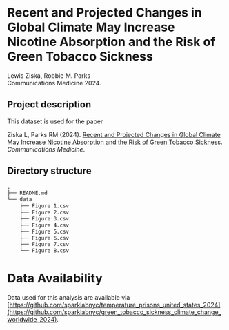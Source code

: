 # Recent and Projected Changes in Global Climate May Increase Nicotine Absorption and the Risk of Green Tobacco Sickness

Lewis Ziska, Robbie M. Parks\
Communications Medicine 2024.

## Project description

This dataset is used for the paper 

Ziska L, Parks RM (2024). [Recent and Projected Changes in Global Climate May Increase Nicotine Absorption and the Risk of Green Tobacco Sickness](https://doi.org/10.1038/s41893-024-01293-y). _Communications Medicine_.

## Directory structure

```md
.
├── README.md
└── data
    ├── Figure 1.csv
    ├── Figure 2.csv
    ├── Figure 3.csv
    ├── Figure 4.csv
    ├── Figure 5.csv
    ├── Figure 6.csv
    ├── Figure 7.csv
    └── Figure 8.csv
```

# Data Availability

Data used for this analysis are available via [https://github.com/sparklabnyc/temperature_prisons_united_states_2024](https://github.com/sparklabnyc/green_tobacco_sickness_climate_change_worldwide_2024). 
